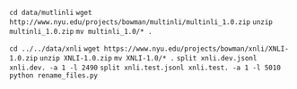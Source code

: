 `cd data/mutlinli`
`wget http://www.nyu.edu/projects/bowman/multinli/multinli_1.0.zip`
`unzip multinli_1.0.zip`
`mv multinli_1.0/* .`

`cd ../../data/xnli`
`wget https://www.nyu.edu/projects/bowman/xnli/XNLI-1.0.zip`
`unzip XNLI-1.0.zip`
`mv XNLI-1.0/* .`
`split xnli.dev.jsonl xnli.dev. -a 1 -l 2490`
`split xnli.test.jsonl xnli.test. -a 1 -l 5010`
`python rename_files.py`